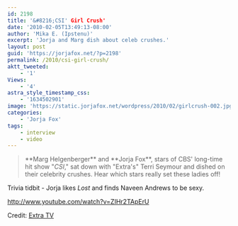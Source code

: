```yaml
---
id: 2198
title: '&#8216;CSI' Girl Crush'
date: '2010-02-05T13:49:13-08:00'
author: 'Mika E. (Ipstenu)'
excerpt: 'Jorja and Marg dish about celeb crushes.'
layout: post
guid: 'https://jorjafox.net/?p=2198'
permalink: /2010/csi-girl-crush/
aktt_tweeted:
    - '1'
Views:
    - '4'
astra_style_timestamp_css:
    - '1634502901'
image: 'https://static.jorjafox.net/wordpress/2010/02/girlcrush-002.jpg'
categories:
    - 'Jorja Fox'
tags:
    - interview
    - video
---
```


<blockquote>**Marg Helgenberger** and **Jorja Fox**, stars of CBS' long-time hit show "<em>CSI</em>," sat down with "Extra's" Terri Seymour and dished on their celebrity crushes. Hear which stars really set these ladies off!</blockquote>

Trivia tidbit - Jorja likes <em>Lost</em> and finds Naveen Andrews to be sexy.

http://www.youtube.com/watch?v=ZIHr2TApErU

Credit: <a href="http://extratv.warnerbros.com/2010/02/csi_girl_talk.php">Extra TV</a>
